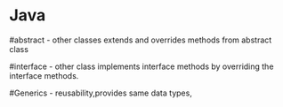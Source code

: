 # Java
#abstract - other classes extends and overrides methods from abstract class

#interface - other class implements interface methods by overriding the interface methods.

#Generics - reusability,provides same data types,

